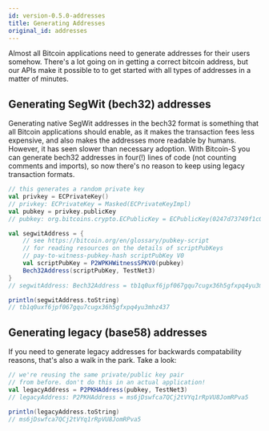 ```yaml
---
id: version-0.5.0-addresses
title: Generating Addresses
original_id: addresses
---
```


Almost all Bitcoin applications need to generate addresses
for their users somehow. There's a lot going on in getting
a correct bitcoin address, but our APIs make it possible to
to get started with all types of addresses in a matter of
minutes.

## Generating SegWit (bech32) addresses

Generating native SegWit addresses in the bech32 format
is something that all Bitcoin applications should enable,
as it makes the transaction fees less expensive, and also
makes the addresses more readable by humans. However, it
has seen slower than necessary adoption. With Bitcoin-S
you can generate bech32 addresses in four(!) lines of code
(not counting comments and imports), so now there's no
reason to keep using legacy transaction formats.


```scala
// this generates a random private key
val privkey = ECPrivateKey()
// privkey: ECPrivateKey = Masked(ECPrivateKeyImpl)
val pubkey = privkey.publicKey
// pubkey: org.bitcoins.crypto.ECPublicKey = ECPublicKey(0247d73749f1c06647783d92be2f1a0a279b52bdff16f3506d090698c94563695c)

val segwitAddress = {
    // see https://bitcoin.org/en/glossary/pubkey-script
    // for reading resources on the details of scriptPubKeys
    // pay-to-witness-pubkey-hash scriptPubKey V0
    val scriptPubKey = P2WPKHWitnessSPKV0(pubkey)
    Bech32Address(scriptPubKey, TestNet3)
}
// segwitAddress: Bech32Address = tb1q0uxf6jpf067gqu7cugx36h5gfxpq4yu3mhz437

println(segwitAddress.toString)
// tb1q0uxf6jpf067gqu7cugx36h5gfxpq4yu3mhz437
```

## Generating legacy (base58) addresses

If you need to generate legacy addresses for backwards
compatability reasons, that's also a walk in the park.
Take a look:

```scala
// we're reusing the same private/public key pair
// from before. don't do this in an actual application!
val legacyAddress = P2PKHAddress(pubkey, TestNet3)
// legacyAddress: P2PKHAddress = ms6jDswfca7QCj2tVYq1rRpVU8JomRPva5

println(legacyAddress.toString)
// ms6jDswfca7QCj2tVYq1rRpVU8JomRPva5
```
